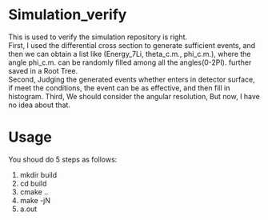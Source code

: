 # Simulation_verify
This is used to verify the simulation repository is right.  
First, I used the differential cross section to generate sufficient events, 
and then we can obtain a list like (Energy_7Li, theta_c.m., phi_c.m.), 
where the angle phi_c.m. can be randomly filled among all the angles(0-2PI).
further saved in a Root Tree.  
Second, Judging the generated events whether enters in detector surface,
if meet the conditions, the event can be as effective, and then fill in histogram.
Third, We should consider the angular resolution, But now, I have no idea about that.

# Usage
You shoud do 5 steps as follows:  
1. mkdir build  
2. cd build   
3. cmake ..  
4. make -jN  
5. a.out  
